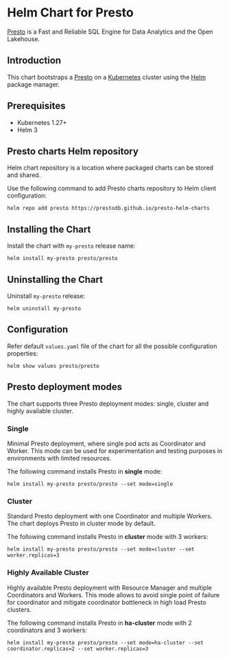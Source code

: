 # Helm Chart for Presto
[Presto](https://prestodb.io) is a Fast and Reliable SQL Engine for Data Analytics and the Open Lakehouse.

## Introduction
This chart bootstraps a [Presto](https://prestodb.io) on a [Kubernetes](https://kubernetes.io) cluster using the [Helm](https://helm.sh) package manager.

## Prerequisites
- Kubernetes 1.27+
- Helm 3

## Presto charts Helm repository
Helm chart repository is a location where packaged charts can be stored and shared.

Use the following command to add Presto charts repository to Helm client configuration:
```shell
helm repo add presto https://prestodb.github.io/presto-helm-charts
```

## Installing the Chart
Install the chart with `my-presto` release name:
```shell
helm install my-presto presto/presto
```

## Uninstalling the Chart
Uninstall `my-presto` release:
```shell
helm uninstall my-presto
```

## Configuration
Refer default `values.yaml` file of the chart for all the possible configuration properties:
```shell
helm show values presto/presto
```

## Presto deployment modes
The chart supports three Presto deployment modes: single, cluster and highly available cluster.

### Single
Minimal Presto deployment, where single pod acts as Coordinator and Worker.
This mode can be used for experimentation and testing purposes in environments with limited resources.

The following command installs Presto in **single** mode:
```shell
helm install my-presto presto/presto --set mode=single
```

### Cluster
Standard Presto deployment with one Coordinator and multiple Workers.
The chart deploys Presto in cluster mode by default.

The following command installs Presto in **cluster** mode with 3 workers:
```shell
helm install my-presto presto/presto --set mode=cluster --set worker.replicas=3
```

### Highly Available Cluster
Highly available Presto deployment with Resource Manager and multiple Coordinators and Workers.
This mode allows to avoid single point of failure for coordinator and mitigate coordinator bottleneck in high load Presto clusters.

The following command installs Presto in **ha-cluster** mode with 2 coordinators and 3 workers:
```shell
helm install my-presto presto/presto --set mode=ha-cluster --set coordinator.replicas=2 --set worker.replicas=3
```

